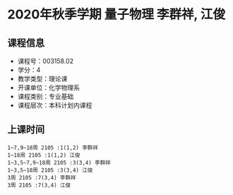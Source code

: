 # 2020年秋季学期 量子物理 李群祥, 江俊






## 课程信息

- 课程号：003158.02
- 学分：4
- 教学类型：理论课
- 开课单位：化学物理系
- 课程类别：专业基础
- 课程层次：本科计划内课程

## 上课时间

```
1~7,9~18周 2105 :1(1,2) 李群祥
1~18周 2105 :1(1,2) 江俊
1~3,5~7,9~18周 2105 :3(3,4) 李群祥
1~3,5~18周 2105 :3(3,4) 江俊
3周 2105 :7(3,4) 李群祥
3周 2105 :7(3,4) 江俊
```

